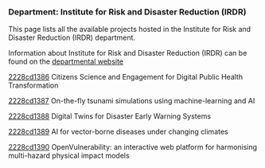 ### Department: Institute for Risk and Disaster Reduction (IRDR)

This page lists all the available projects hosted in the Institute for Risk and Disaster Reduction (IRDR) department.

Information about Institute for Risk and Disaster Reduction (IRDR) can be found on the [departmental website](https://www.ucl.ac.uk/risk-disaster-reduction)

[2228cd1386](../projects/2228cd1386.md) Citizens Science and Engagement for Digital Public Health Transformation

[2228cd1387](../projects/2228cd1387.md) On-the-fly tsunami simulations using machine-learning and AI

[2228cd1388](../projects/2228cd1388.md) Digital Twins for Disaster Early Warning Systems

[2228cd1389](../projects/2228cd1389.md) AI for vector-borne diseases under changing climates

[2228cd1390](../projects/2228cd1390.md) OpenVulnerability: an interactive web platform for harmonising multi-hazard physical impact models

